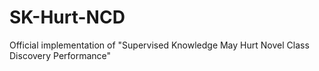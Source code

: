 # SK-Hurt-NCD
 Official implementation of "Supervised Knowledge May Hurt Novel  Class Discovery Performance"
